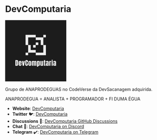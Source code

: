 # DevComputaria

![DevComputaria Logo](/profile/78062339.jpg)

Grupo de ANAPRODEGUAS no CodeVerse da DevSacanagem adquirida.

ANAPRODEGUA = ANALISTA + PROGRAMADOR + FI DUMA ÉGUA

* **Website**: [DevComputaria](https://www.instagram.com/devcomputaria/)
* **Twitter** 🐦: [DevComputaria](https://twitter.com/DevComputaria)
* **Discussions** 📣: [DevComputaria GitHub Discussions](https://github.com/DevComputaria/Forum/discussions)
* **Chat** 💬: [DevComputaria on Discord](https://discord.gg/J99tmA83)
* **Telegram** ✔️: [DevComputaria on Telegram](https://t.me/joinchat/PlGV0sMX4LpjY2Ix)


